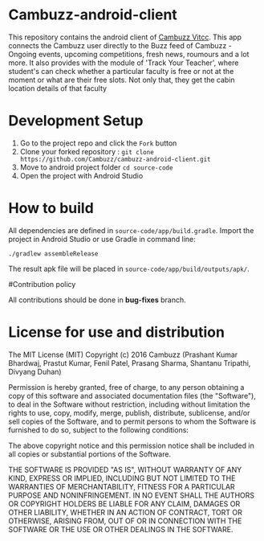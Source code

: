 # Cambuzz-android-client
This repository contains the android client of [Cambuzz Vitcc](http://www.cambuzz.co.in/). This app connects the Cambuzz user directly to the Buzz feed of Cambuzz - Ongoing events, upcoming competitions, fresh news, roumours and a lot more. It also provides with the module of 'Track Your Teacher', where student's can check whether a particular faculty is free or not at the moment or what are their free slots. Not only that, they get the cabin location details of that faculty

# Development Setup
1. Go to the project repo and click the `Fork` button
2. Clone your forked repository : `git clone https://github.com/Cambuzz/cambuzz-android-client.git`
3. Move to android project folder `cd source-code`
4. Open the project with Android Studio

# How to build

All dependencies are defined in ```source-code/app/build.gradle```. Import the project in Android Studio or use Gradle in command line:
```
./gradlew assembleRelease
```
The result apk file will be placed in ```source-code/app/build/outputs/apk/```.


#Contribution policy

All contributions should be done in **bug-fixes** branch.

# License for use and distribution

The MIT License (MIT) Copyright (c) 2016 Cambuzz (Prashant Kumar Bhardwaj, Prastut Kumar, Fenil Patel, Prasang Sharma, Shantanu Tripathi, Divyang Duhan)

Permission is hereby granted, free of charge, to any person obtaining a copy of this software and associated documentation files (the "Software"), to deal in the Software without restriction, including without limitation the rights to use, copy, modify, merge, publish, distribute, sublicense, and/or sell copies of the Software, and to permit persons to whom the Software is furnished to do so, subject to the following conditions:

The above copyright notice and this permission notice shall be included in all copies or substantial portions of the Software.

THE SOFTWARE IS PROVIDED "AS IS", WITHOUT WARRANTY OF ANY KIND, EXPRESS OR IMPLIED, INCLUDING BUT NOT LIMITED TO THE WARRANTIES OF MERCHANTABILITY, FITNESS FOR A PARTICULAR PURPOSE AND NONINFRINGEMENT. IN NO EVENT SHALL THE AUTHORS OR COPYRIGHT HOLDERS BE LIABLE FOR ANY CLAIM, DAMAGES OR OTHER LIABILITY, WHETHER IN AN ACTION OF CONTRACT, TORT OR OTHERWISE, ARISING FROM, OUT OF OR IN CONNECTION WITH THE SOFTWARE OR THE USE OR OTHER DEALINGS IN THE SOFTWARE.
